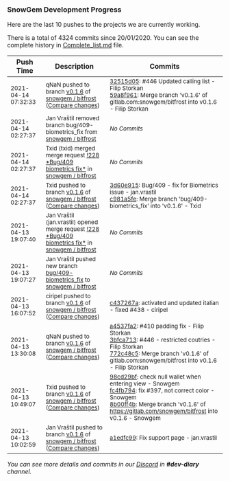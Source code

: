 
### SnowGem Development Progress

Here are the last 10 pushes to the projects we are currently working.

There is a total of 4324 commits since 20/01/2020. You can see the complete history in
 [Complete_list.md](Complete_list.md) file.

| Push Time | Description | Commits |
| --- | --- | --- |
| <sub>2021-04-14 07:32:33</sub> | <sub>qNaN pushed to branch [v0\.1\.6](https://gitlab.com/snowgem/bitfrost/commits/v0.1.6) of [snowgem / bitfrost](https://gitlab.com/snowgem/bitfrost) ([Compare changes](https://gitlab.com/snowgem/bitfrost/compare/c981a5fe91a6df9e8cfc56d288b687d815f9c27c...59a8f96195e724e2864c031957eeca81500caf82))</sub> | <sub>[32515d05](https://gitlab.com/snowgem/bitfrost/-/commit/32515d05be53bb08b768ac87d998e4d9a5bdf0e2): #446 Updated calling list - Filip Storkan<br>[59a8f961](https://gitlab.com/snowgem/bitfrost/-/commit/59a8f96195e724e2864c031957eeca81500caf82): Merge branch 'v0.1.6' of gitlab.com:snowgem/bitfrost into v0.1.6 - Filip Storkan</sub> |
| <sub>2021-04-14 02:27:37</sub> | <sub>Jan Vraštil removed branch bug/409-biometrics_fix from [snowgem / bitfrost](https://gitlab.com/snowgem/bitfrost)</sub> | <sub>_No Commits_</sub> |
| <sub>2021-04-14 02:27:37</sub> | <sub>Txid (txid) merged merge request [\!228 \*Bug/409 biometrics fix\*](https://gitlab.com/snowgem/bitfrost/-/merge_requests/228) in [snowgem / bitfrost](https://gitlab.com/snowgem/bitfrost)</sub> | <sub>_No Commits_</sub> |
| <sub>2021-04-14 02:27:37</sub> | <sub>Txid pushed to branch [v0\.1\.6](https://gitlab.com/snowgem/bitfrost/commits/v0.1.6) of [snowgem / bitfrost](https://gitlab.com/snowgem/bitfrost) ([Compare changes](https://gitlab.com/snowgem/bitfrost/compare/c437267a6b6eb2d8253418e7aad1d6e6c45ef92d...c981a5fe91a6df9e8cfc56d288b687d815f9c27c))</sub> | <sub>[3d60e915](https://gitlab.com/snowgem/bitfrost/-/commit/3d60e9154466309fb7938fe8c9f02f1b23b31d93): Bug/409 - fix for Biometrics issue - jan.vrastil<br>[c981a5fe](https://gitlab.com/snowgem/bitfrost/-/commit/c981a5fe91a6df9e8cfc56d288b687d815f9c27c): Merge branch 'bug/409-biometrics_fix' into 'v0.1.6' - Txid</sub> |
| <sub>2021-04-13 19:07:40</sub> | <sub>Jan Vraštil (jan.vrastil) opened merge request [\!228 \*Bug/409 biometrics fix\*](https://gitlab.com/snowgem/bitfrost/-/merge_requests/228) in [snowgem / bitfrost](https://gitlab.com/snowgem/bitfrost)</sub> | <sub>_No Commits_</sub> |
| <sub>2021-04-13 19:07:27</sub> | <sub>Jan Vraštil pushed new branch [bug/409\-biometrics\_fix](https://gitlab.com/snowgem/bitfrost/commits/bug/409-biometrics_fix) to [snowgem / bitfrost](https://gitlab.com/snowgem/bitfrost)</sub> | <sub>_No Commits_</sub> |
| <sub>2021-04-13 16:07:52</sub> | <sub>ciripel pushed to branch [v0\.1\.6](https://gitlab.com/snowgem/bitfrost/commits/v0.1.6) of [snowgem / bitfrost](https://gitlab.com/snowgem/bitfrost) ([Compare changes](https://gitlab.com/snowgem/bitfrost/compare/772c48c503c0ebc241c51c33ae231c3b5ea3f770...c437267a6b6eb2d8253418e7aad1d6e6c45ef92d))</sub> | <sub>[c437267a](https://gitlab.com/snowgem/bitfrost/-/commit/c437267a6b6eb2d8253418e7aad1d6e6c45ef92d): activated and updated italian - fixed #438 - ciripel</sub> |
| <sub>2021-04-13 13:30:08</sub> | <sub>qNaN pushed to branch [v0\.1\.6](https://gitlab.com/snowgem/bitfrost/commits/v0.1.6) of [snowgem / bitfrost](https://gitlab.com/snowgem/bitfrost) ([Compare changes](https://gitlab.com/snowgem/bitfrost/compare/8b00ff4b345f3683151de70b5138c7cef701c2da...772c48c503c0ebc241c51c33ae231c3b5ea3f770))</sub> | <sub>[a4537fa2](https://gitlab.com/snowgem/bitfrost/-/commit/a4537fa286eebfa0599d2658f28fdc83a9afde14): #410 padding fix - Filip Storkan<br>[3bfca713](https://gitlab.com/snowgem/bitfrost/-/commit/3bfca7136b59a1188c9724bda9c349bddce29e41): #446 - restricted coutries - Filip Storkan<br>[772c48c5](https://gitlab.com/snowgem/bitfrost/-/commit/772c48c503c0ebc241c51c33ae231c3b5ea3f770): Merge branch 'v0.1.6' of gitlab.com:snowgem/bitfrost into v0.1.6 - Filip Storkan</sub> |
| <sub>2021-04-13 10:49:07</sub> | <sub>Txid pushed to branch [v0\.1\.6](https://gitlab.com/snowgem/bitfrost/commits/v0.1.6) of [snowgem / bitfrost](https://gitlab.com/snowgem/bitfrost) ([Compare changes](https://gitlab.com/snowgem/bitfrost/compare/a1edfc999c5dbf4ae8633b94ba67d52e341532ff...8b00ff4b345f3683151de70b5138c7cef701c2da))</sub> | <sub>[98cd29bf](https://gitlab.com/snowgem/bitfrost/-/commit/98cd29bfca8d73f3adcd1e746579f03aee919253): check null wallet when entering view - Snowgem<br>[fc4fb794](https://gitlab.com/snowgem/bitfrost/-/commit/fc4fb7948c9693e6d531800521b6e8a065f00417): fix #397, not correct color - Snowgem<br>[8b00ff4b](https://gitlab.com/snowgem/bitfrost/-/commit/8b00ff4b345f3683151de70b5138c7cef701c2da): Merge branch 'v0.1.6' of https://gitlab.com/snowgem/bitfrost into v0.1.6 - Snowgem</sub> |
| <sub>2021-04-13 10:02:59</sub> | <sub>Jan Vraštil pushed to branch [v0\.1\.6](https://gitlab.com/snowgem/bitfrost/commits/v0.1.6) of [snowgem / bitfrost](https://gitlab.com/snowgem/bitfrost) ([Compare changes](https://gitlab.com/snowgem/bitfrost/compare/28285d723bfba09ea66cce84e58967ed455f0a1f...a1edfc999c5dbf4ae8633b94ba67d52e341532ff))</sub> | <sub>[a1edfc99](https://gitlab.com/snowgem/bitfrost/-/commit/a1edfc999c5dbf4ae8633b94ba67d52e341532ff): Fix support page - jan.vrastil</sub> |

_You can see more details and commits in our [Discord](https://discord.gg/zumGnbg) in **#dev-diary** channel._
